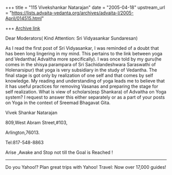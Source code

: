 +++
title = "115 Vivekshankar Natarajan"
date = "2005-04-18"
upstream_url = "https://lists.advaita-vedanta.org/archives/advaita-l/2005-April/014515.html"

+++
[Archive link](https://lists.advaita-vedanta.org/archives/advaita-l/2005-April/014515.html)

Dear Moderators( Kind Attention: Sri Vidyasankar Sundaresan)

As I read the first post of Sri Vidyasankar, I was reminded of a doubt that has been long lingering in my mind. This pertains to the link between yoga and Vedantha( Advaitha more specifically). I was once told by my guru(he comes in the shisya parampara of Sri Sachidandeshwara Saraswathi of Holenarsipur) that yoga is very subsidiary in the study of Vedantha. The final stage is got  only by realization of one self and that comes by self knowledge. My reading and understanding of yoga leads me to believe that it has useful practices for removing Vasanas and preparing the stage for self realization. What is view of scholars(esp Shankara) of Advaitha on Yoga system? I request to answer this either separately or as a part of your posts on Yoga in the context of Sreemad Bhagavat Gita.




Vivek Shankar Natarajan

 809,West Abram Street,#103,

Arlington,76013.

Tel:817-548-8863

Arise ,Awake and Stop not till the Goal is Reached !








---------------------------------
Do you Yahoo!?
 Plan great trips with Yahoo! Travel: Now over 17,000 guides!

